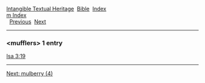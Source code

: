 [Intangible Textual Heritage](../../index)  [Bible](../index) 
[Index](index)   
[m Index](_m_)  
  [Previous](c07610)  [Next](c07612) 

------------------------------------------------------------------------

### &lt;mufflers&gt; 1 entry

[Isa 3:19](../kjv/isa003.htm#019)  

------------------------------------------------------------------------

[Next: mulberry (4)](c07612)
